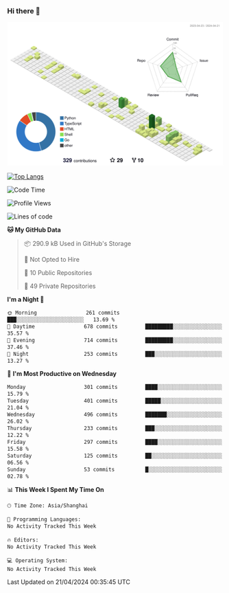 ### Hi there 👋

![](./profile-3d-contrib/profile-green-animate.svg)

 

[![Top Langs](https://github-readme-stats.vercel.app/api/top-langs/?username=fly2tomato)](https://github.com/anuraghazra/github-readme-stats)


 

<!--START_SECTION:waka-->
![Code Time](http://img.shields.io/badge/Code%20Time-5%20hrs%2042%20mins-blue)

![Profile Views](http://img.shields.io/badge/Profile%20Views-0-blue)

![Lines of code](https://img.shields.io/badge/From%20Hello%20World%20I%27ve%20Written-518.2%20thousand%20lines%20of%20code-blue)

**🐱 My GitHub Data** 

> 📦 290.9 kB Used in GitHub's Storage 
 > 
> 🚫 Not Opted to Hire
 > 
> 📜 10 Public Repositories 
 > 
> 🔑 49 Private Repositories 
 > 
**I'm a Night 🦉** 

```text
🌞 Morning                261 commits         ███░░░░░░░░░░░░░░░░░░░░░░   13.69 % 
🌆 Daytime                678 commits         █████████░░░░░░░░░░░░░░░░   35.57 % 
🌃 Evening                714 commits         █████████░░░░░░░░░░░░░░░░   37.46 % 
🌙 Night                  253 commits         ███░░░░░░░░░░░░░░░░░░░░░░   13.27 % 
```
📅 **I'm Most Productive on Wednesday** 

```text
Monday                   301 commits         ████░░░░░░░░░░░░░░░░░░░░░   15.79 % 
Tuesday                  401 commits         █████░░░░░░░░░░░░░░░░░░░░   21.04 % 
Wednesday                496 commits         ███████░░░░░░░░░░░░░░░░░░   26.02 % 
Thursday                 233 commits         ███░░░░░░░░░░░░░░░░░░░░░░   12.22 % 
Friday                   297 commits         ████░░░░░░░░░░░░░░░░░░░░░   15.58 % 
Saturday                 125 commits         ██░░░░░░░░░░░░░░░░░░░░░░░   06.56 % 
Sunday                   53 commits          █░░░░░░░░░░░░░░░░░░░░░░░░   02.78 % 
```


📊 **This Week I Spent My Time On** 

```text
🕑︎ Time Zone: Asia/Shanghai

💬 Programming Languages: 
No Activity Tracked This Week

🔥 Editors: 
No Activity Tracked This Week

💻 Operating System: 
No Activity Tracked This Week
```


 Last Updated on 21/04/2024 00:35:45 UTC
<!--END_SECTION:waka-->
